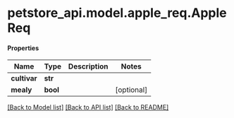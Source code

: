 # petstore_api.model.apple_req.AppleReq

#### Properties
Name | Type | Description | Notes
------------ | ------------- | ------------- | -------------
**cultivar** | **str** |  | 
**mealy** | **bool** |  | [optional] 

[[Back to Model list]](../../README.md#documentation-for-models) [[Back to API list]](../../README.md#documentation-for-api-endpoints) [[Back to README]](../../README.md)

